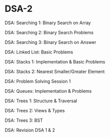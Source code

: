# DSA-2

DSA: Searching 1: Binary Search on Array

DSA: Searching 2: Binary Search Problems

DSA: Searching 3: Binary Search on Answer

DSA: Linked List: Basic Problems

DSA: Stacks 1: Implementation & Basic Problems

DSA: Stacks 2: Nearest Smaller/Greater Element

DSA: Problem Solving Session 1

DSA: Queues: Implementation & Problems

DSA: Trees 1: Structure & Traversal

DSA: Trees 2: Views & Types

DSA: Trees 3: BST

DSA: Revision DSA 1 & 2
